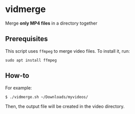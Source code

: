 # vidmerge
Merge **only MP4 files** in a directory together

## Prerequisites
This script uses `ffmpeg` to merge video files. To install it, run:
```
sudo apt install ffmpeg
```
## How-to
For example:
```
$ ./vidmerge.sh ~/Downloads/myvideos/
```
Then, the output file will be created in the video directory.
